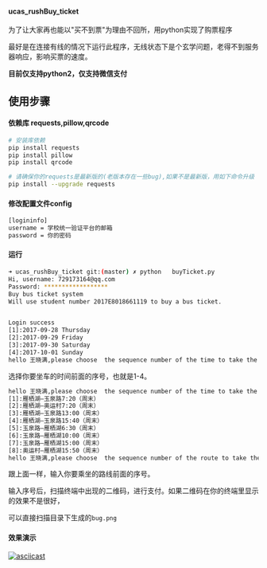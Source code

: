 #### ucas_rushBuy_ticket

为了让大家再也能以"买不到票"为理由不回所，用python实现了购票程序

最好是在连接有线的情况下运行此程序，无线状态下是个玄学问题，老得不到服务器响应，影响买票的速度。

**目前仅支持python2，仅支持微信支付**

## 使用步骤

#### 依赖库 requests,pillow,qrcode

```bash
# 安装库依赖
pip install requests 
pip install pillow 
pip install qrcode 

# 请确保你的requests是最新版的(老版本存在一些bug),如果不是最新版，用如下命令升级
pip install --upgrade requests 
```

#### 修改配置文件config

```bash
[logininfo]
username = 学校统一验证平台的邮箱
password = 你的密码
```

#### 运行

```bash
➜ ucas_rushBuy_ticket git:(master) ✗ python   buyTicket.py
Hi, username: 729173164@qq.com
Password: ******************
Buy bus ticket system
Will use student number 2017E8018661119 to buy a bus ticket.


Login success
[1]:2017-09-28 Thursday
[2]:2017-09-29 Friday
[3]:2017-09-30 Saturday
[4]:2017-10-01 Sunday
hello 王晓满,please choose  the sequence number of the time to take the bus (1-4):
```

选择你要坐车的时间前面的序号，也就是1-4。

```bash
hello 王晓满,please choose  the sequence number of the time to take the bus (1-4):3
[1]:雁栖湖—玉泉路7:20（周末）
[2]:雁栖湖—奥运村7:20（周末）
[3]:雁栖湖—玉泉路13:00（周末）
[4]:雁栖湖—玉泉路15:40（周末）
[5]:玉泉路—雁栖湖6:30（周末）
[6]:玉泉路—雁栖湖10:00（周末）
[7]:玉泉路—雁栖湖15:00（周末）
[8]:奥运村—雁栖湖15:50（周末）
hello 王晓满,please choose  the sequence number of the route to take the bus (1-8):
```

跟上面一样，输入你要乘坐的路线前面的序号。



输入序号后，扫描终端中出现的二维码，进行支付。如果二维码在你的终端里显示的效果不是很好，

可以直接扫描目录下生成的`bug.png`



#### 效果演示

[![asciicast](https://asciinema.org/a/JXPq3VXSuSnbr04DJRM04BNuX.png)](https://asciinema.org/a/JXPq3VXSuSnbr04DJRM04BNuX)












